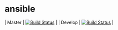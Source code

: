 ansible
=======

| Master | [![Build Status](https://travis-ci.org/dreadknot/ansible-playground.svg?branch=master)](https://travis-ci.org/dreadknot/ansible-playground) |
| Develop | [![Build Status](https://travis-ci.org/dreadknot/ansible-playground.svg?branch=develop)](https://travis-ci.org/dreadknot/ansible-playground) |
